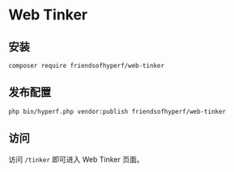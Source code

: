 # Web Tinker

## 安装

```shell
composer require friendsofhyperf/web-tinker
```

## 发布配置

```shell
php bin/hyperf.php vendor:publish friendsofhyperf/web-tinker
```

## 访问

访问 `/tinker` 即可进入 Web Tinker 页面。
